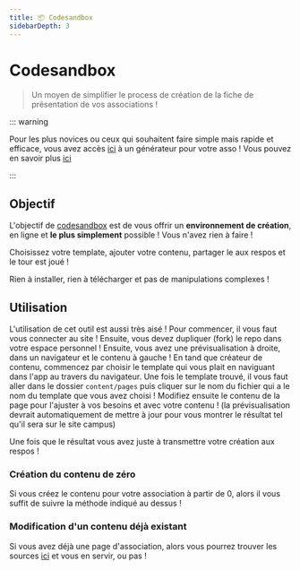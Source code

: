 ```yaml
---
title: 📦 Codesandbox
sidebarDepth: 3
---
```


# Codesandbox

> Un moyen de simplifier le process de création de la fiche de présentation de
> vos associations !

::: warning

Pour les plus novices ou ceux qui souhaitent faire simple mais rapide et
efficace, vous avez accès
[ici](https://campus-insa-cvl.github.io/campus-website-templates/) à un
générateur pour votre asso ! Vous pouvez en savoir plus
[ici](templates-associations.html)

:::

## Objectif

L'objectif de
[codesandbox](https://codesandbox.io/s/campus-website-template-hyvcs?file=/content/pages/base.md)
est de vous offrir un **environnement de création**, en ligne et **le plus
simplement** possible ! Vous n'avez rien à faire !

Choisissez votre template, ajouter votre contenu, partager le aux respos et le
tour est joué !

Rien à installer, rien à télécharger et pas de manipulations complexes !

## Utilisation

L'utilisation de cet outil est aussi très aisé ! Pour commencer, il vous faut
vous connecter au site ! Ensuite, vous devez dupliquer (fork) le repo dans votre
espace personnel ! Ensuite, vous avez une prévisualisation à droite, dans un
navigateur et le contenu à gauche ! En tand que créateur de contenu, commencez
par choisir le template qui vous plait en naviguant dans l'app au travers du
navigateur. Une fois le template trouvé, il vous faut aller dans le dossier
`content/pages` puis cliquer sur le nom du fichier qui a le nom du template que
vous avez choisi ! Modifiez ensuite le contenu de la page pour l'ajuster à vos
besoins et avec votre contenu ! (la prévisualisation devrait automatiquement de
mettre à jour pour vous montrer le résultat tel qu'il sera sur le site campus)

Une fois que le résultat vous avez juste à transmettre votre création aux respos
!

### Création du contenu de zéro

Si vous créez le contenu pour votre association à partir de 0, alors il vous
suffit de suivre la méthode indiqué au dessus !

### Modification d'un contenu déjà existant

Si vous avez déjà une page d'association, alors vous pourrez trouver les sources
[ici](https://github.com/Campus-INSA-CVL/campus-website/tree/master/content) et
vous en servir, ou pas !
